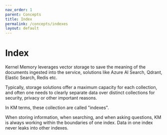 ```yaml
---
nav_order: 1
parent: Concepts
title: Index
permalink: /concepts/indexes
layout: default
---
```

# Index

Kernel Memory leverages vector storage to save the meaning of the documents
ingested into the service, solutions like Azure AI Search, Qdrant, Elastic Search,
Redis etc.

Typically, storage solutions offer a maximum capacity for each collection, and
often one needs to clearly separate data over distinct collections for security,
privacy or other important reasons.

In KM terms, these collection are called "indexes".

When storing information, when searching, and when asking questions, KM is always
working within the boundaries of one index. Data in one index never leaks into
other indexes.
